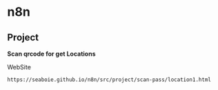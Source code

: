 # n8n

## Project 

**Scan qrcode for get Locations**
 
WebSite
```
https://seaboie.github.io/n8n/src/project/scan-pass/location1.html
```
